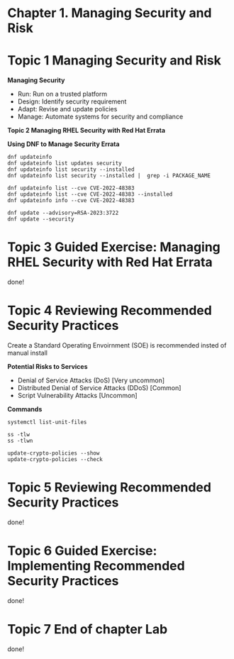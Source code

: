 # Chapter 1. Managing Security and Risk
# Topic 1 Managing Security and Risk

**Managing Security**
- Run: Run on a trusted platform
- Design: Identify security requirement
- Adapt: Revise and update policies
- Manage: Automate systems for security and compliance

**Topic 2 Managing RHEL Security with Red Hat Errata**
  
**Using DNF to Manage Security Errata**

```
dnf updateinfo 
dnf updateinfo list updates security
dnf updateinfo list security --installed
dnf updateinfo list security --installed |  grep -i PACKAGE_NAME

dnf updateinfo list --cve CVE-2022-48383
dnf updateinfo list --cve CVE-2022-48383 --installed
dnf updateinfo info --cve CVE-2022-48383

dnf update --advisory=RSA-2023:3722
dnf update --security
```

# Topic 3 Guided Exercise: Managing RHEL Security with Red Hat Errata
done!

# Topic 4 Reviewing Recommended Security Practices
Create a Standard Operating Envoirnment (SOE) is recommended insted of manual install

**Potential Risks to Services**
- Denial of Service Attacks (DoS) [Very uncommon]
- Distributed Denial of Service Attacks (DDoS) [Common]
- Script Vulnerability Attacks [Uncommon]

**Commands**

```
systemctl list-unit-files

ss -tlw
ss -tlwn

update-crypto-policies --show
update-crypto-policies --check

```

# Topic 5 Reviewing Recommended Security Practices
done!

# Topic 6 Guided Exercise: Implementing Recommended Security Practices 
done!

# Topic 7 End of chapter Lab
done!
